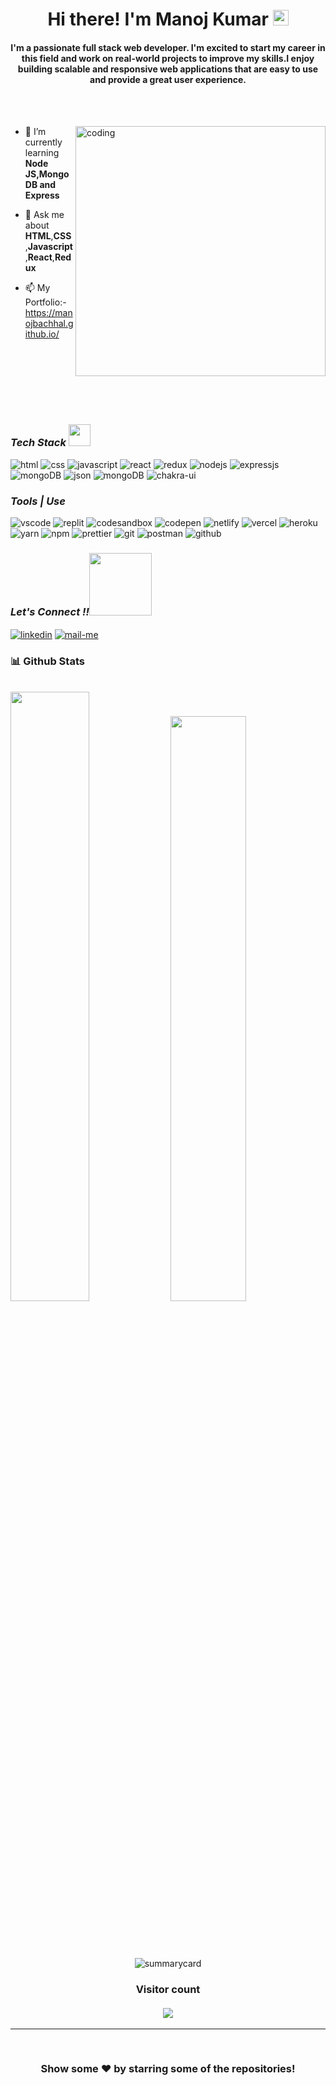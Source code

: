 <h1 align="center">Hi there! I'm Manoj Kumar <img src="https://media4.giphy.com/media/MPxg9U887PS0B8XT4J/giphy.gif?cid=ecf05e47gbvml5pmyegczcp6v6xvxydf2d3f66uu2hylymx7&rid=giphy.gif&ct=g" width="25px"> </h1>


<h4 align="center" margin="0px">I'm a passionate full stack web developer. I'm excited to start my career in this field and work on real-world projects to improve my skills.I enjoy building scalable and responsive web applications that are easy to use and provide a great user experience.</h4>

<!-- ## <p style="display:flex; align-items: center"> <img src="https://img.icons8.com/color/48/000000/user-male-circle--v2.png"/> About Me </p>

<!-- - 👨‍💻 My Portfolio -** -->

<br/><br/>

<div>
    <img width="400" align="right" src="https://www.wingstechsolutions.com/wp-content/uploads/2022/03/full-stack-development.gif" alt="coding"/>

- 🌱 I’m currently learning **Node JS,MongoDB and Express**

- 💬 Ask me about **HTML**,**CSS**,**Javascript**,**React**,**Redux**
    
- 📫 My Portfolio:-https://manojbachhal.github.io/
</div>

   
<br/><br/><br/><br/>

<!--START_SECTION:waka-->
<!-- [![Lines of code](https://img.shields.io/badge/From%20Hello%20World%20I%27ve%20Written-12.8%20million%20lines%20of%20code-blue)](https://github.com/manojbachhal)
[![wakatime](https://wakatime.com/badge/user/93304a80-1701-43cc-8d7e-2edf43f97216.svg)](https://wakatime.com/@93304a80-1701-43cc-8d7e-2edf43f97216) -->
<!--END_SECTION:waka-->

<br/>

<h3><i>Tech Stack <img src="https://camo.githubusercontent.com/beb64ff21c883e318e4f5db5231c2ba4175705bea1c9249e82a41ab375db4f75/68747470733a2f2f6d65646961322e67697068792e636f6d2f6d656469612f51737347456d706b79454f684243623765312f67697068792e6769663f6369643d656366303565343761306e336769316266716e74716d6f62386739616964316f796a327772336473336d67373030626c267269643d67697068792e676966" width="35"/></i></h3>

<p align="left">
  <img src="https://img.shields.io/badge/html5-%23E34F26.svg?style=for-the-badge&logo=html5&logoColor=white" alt="html"/>
  <img src="https://img.shields.io/badge/css3-%231572B6.svg?style=for-the-badge&logo=css3&logoColor=white" alt="css"/>
  <img src="https://img.shields.io/badge/javascript-%23323330.svg?style=for-the-badge&logo=javascript&logoColor=%23F7DF1E" alt="javascript"/>
  <img src="https://img.shields.io/badge/react-%2320232a.svg?style=for-the-badge&logo=react&logoColor=%2361DAFB" alt="react"/>
  <img src="https://img.shields.io/badge/redux-%23593d88.svg?style=for-the-badge&logo=redux&logoColor=white" alt="redux"/>
  <img src="https://img.shields.io/badge/Node.js-339933?style=for-the-badge&logo=nodedotjs&logoColor=white" alt="nodejs" />
  <img src="https://img.shields.io/badge/express.js-%23404d59.svg?style=for-the-badge&logo=express&logoColor=%2361DAFB" alt="expressjs" />
  <img src="https://img.shields.io/badge/MongoDB-%234ea94b.svg?style=for-the-badge&logo=mongodb&logoColor=white" alt="mongoDB" />
  <img src="https://img.shields.io/badge/json-5E5C5C?style=for-the-badge&logo=json&logoColor=white" alt="json" />
    <img src="https://img.shields.io/badge/java-%234ea94b.svg?style=for-the-badge&logo=java&logoColor=white" alt="mongoDB" />
  <img src="https://img.shields.io/badge/Chakra--UI-319795?style=for-the-badge&logo=chakra-ui&logoColor=white" alt="chakra-ui" />
</p>

<h3><i>Tools | Use</i></h3>
<p align="left">
  <img src="https://img.shields.io/badge/VSCode-0078D4?style=for-the-badge&logo=visual%20studio%20code&logoColor=white" alt="vscode" />
  <img src="https://img.shields.io/badge/replit-667881?style=for-the-badge&logo=replit&logoColor=white" alt="replit" />
  <img src="https://img.shields.io/badge/Codesandbox-000000?style=for-the-badge&logo=CodeSandbox&logoColor=white" alt="codesandbox" />
  <img src="https://img.shields.io/badge/Codepen-000000?style=for-the-badge&logo=codepen&logoColor=white" alt="codepen" />
  <img src="https://img.shields.io/badge/Netlify-00C7B7?style=for-the-badge&logo=netlify&logoColor=white" alt="netlify" />
  <img src="https://img.shields.io/badge/Vercel-000000?style=for-the-badge&logo=vercel&logoColor=white" alt="vercel" />
  <img src="https://img.shields.io/badge/Heroku-430098?style=for-the-badge&logo=heroku&logoColor=white" alt="heroku" />
  <img src="https://img.shields.io/badge/Yarn-2C8EBB?style=for-the-badge&logo=yarn&logoColor=white" alt="yarn" />
  <img src="https://img.shields.io/badge/NPM-%23000000.svg?style=for-the-badge&logo=npm&logoColor=white" alt="npm"/>
  <img src="https://img.shields.io/badge/prettier-1A2C34?style=for-the-badge&logo=prettier&logoColor=F7BA3E" alt="prettier" />
  <img src="https://img.shields.io/badge/Git-f44d27?style=for-the-badge&logo=git&logoColor=white" alt="git"/>
  <img src="https://img.shields.io/badge/Postman-FF6C37?style=for-the-badge&logo=Postman&logoColor=white" alt="postman"/>
  <img src="https://img.shields.io/badge/GitHub-100000?style=for-the-badge&logo=github&logoColor=white" alt="github"/>
</p>

<h3><i>Let's Connect !!<img src="https://raw.githubusercontent.com/ShahriarShafin/ShahriarShafin/main/Assets/handshake.gif" width="100" /></i></h3>
<p align="left">
  <a href="https://www.linkedin.com/in/manoj-bachhal/" target="blank"><img align="center" src="https://img.shields.io/badge/LinkedIn-0077B5?style=for-the-badge&logo=linkedin&logoColor=white" alt="linkedin" /></a>
  <a title="nehalahamad1999@gmail.com" href="mailto:themanojbachhal@gmail.com" target="blank"><img align="center" src="https://img.shields.io/badge/Gmail-D14836?style=for-the-badge&logo=gmail&logoColor=white" alt="mail-me" /></a>
<!--   <a href="https://wa.me/9507524066" target="blank"><img align="center" src="https://img.shields.io/badge/WhatsApp-25D366?style=for-the-badge&logo=whatsapp&logoColor=white" alt="whatsapp-me" /></a>
  <a href="https://furkan-portfolio-8584.netlify.app/" target="_blank"><img align="center" src="https://img.shields.io/badge/website-000000?style=for-the-badge&logo=About.me&logoColor=white" alt="portfolio" /></a> -->

</p>

<h3>📊 Github Stats</h3>
<br/>
<div>
  <img width="50%"  src="https://github-readme-stats.vercel.app/api?username=manojbachhal&show_icons=true&theme=dark" />
  <img width="49%"  src="https://github-readme-stats.vercel.app/api/top-langs/?username=manojbachhal&layout=compact&theme=dark" />
 
  
</div>
<br />

<br />
<p align="center"><img src="https://github-readme-streak-stats.herokuapp.com/?user=manojbachhal" alt=""/></p>
<p align="center" ><img src="https://github-profile-trophy.vercel.app/?username=manojbachhal" alt=""/> </p>
<p align="center"><img src="https://github-profile-summary-cards.vercel.app/api/cards/profile-details?username=manojbachhal&theme=vue" alt="summarycard"/> </p>

<h3 align="center"> 
  Visitor count 
  <br>
  <br>
  <img src="https://profile-counter.glitch.me/manojbachhal/count.svg" />
</h3>
<hr />
<br>
<h3 align="center">
 Show some ❤️ by starring some of the repositories!
</h3>



